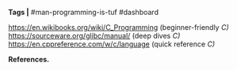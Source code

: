  **Tags |**   #man-programming-is-tuf #dashboard 

https://en.wikibooks.org/wiki/C_Programming (beginner-friendly *C)*
https://sourceware.org/glibc/manual/  (deep dives *C)*
https://en.cppreference.com/w/c/language (quick reference *C)*


**References.**

